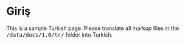 
# Giriş

This is a sample Turkish page. Please translate all markup files in the <kbd>/data/docs/1.0/tr/</kbd> folder into Turkish.